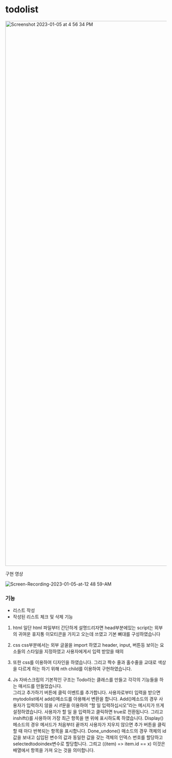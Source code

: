# todolist

<img width="1699" alt="Screenshot 2023-01-05 at 4 56 34 PM" src="https://user-images.githubusercontent.com/76845650/210743305-03836139-5e69-4e0f-93ce-fce0797d0e50.png">

구현 영상

![Screen-Recording-2023-01-05-at-12 48 59-AM](https://user-images.githubusercontent.com/76845650/210747651-6944e14c-646a-4d61-ac06-6557ff6abd34.gif)

### 기능

- 리스트 작성
- 작성된 리스트 체크 및 삭제 기능

1.	html 
일단 html 파일부터 간단하게 설명드리자면 head부분에있는 script는 외부의 귀여운 휴지통 이모티콘을 가지고 오는데 쓰였고 기본 뼈대를 구성하였습니다
2.	css
css부분에서는 외부 글꼴을 import 하였고 header, input, 버튼등 보이는 요소들의 스타일을 지정하였고 사용자에게서 입력 받았을 때의 <li>또한 css를 이용하여 디자인을 하였습니다. 그리고 짝수 줄과 홀수줄을 교대로 색상을 다르게 하는 하기 위해 nth child를 이용하여 구현하였습니다. 

3.	Js
자바스크립의 기본적인 구조는 Todo라는 클래스를 만들고 각각의 기능들을 하는 매서드를 만들었습니다.  
그리고 추가하기 버튼에 클릭 이벤트를 추가합니다. 사용자로부터 입력을 받으면 mytodolist에서 add()메소드를 아용해서 변환을 합니다.
Add()메소드의 경우 사용자가 입력하지 않을 시 if문을 이용하여  “할 일 입력하십시오”라는 메시지가 뜨게 설정하였습니다. 사용자가 할 일 을 입력하고 클릭하면 true로 전환됩니다. 그리고 inshift()를 사용하여 가장 최근 항목을 맨 위에 표시하도록 하였습니다.
		Display()메소드의 경우 메서드가 처음부터 끝까지 사용자가 지우지 않으면 추가 버튼을 클릭할 때 마다 반복되는 항목을 표시합니다.
		Done_undone() 매소드의 경우 객체의 id값을 보내고 십입된 변수의 값과 동일한 값을 갖는 객체의 인덱스 번호를 할당하고 selectedtodoindex변수로 할당합니다. 그릐고  ((item) => item.id == x) 이것은 배열에서 항목을 가져 오는 것을 의미합니다.  
